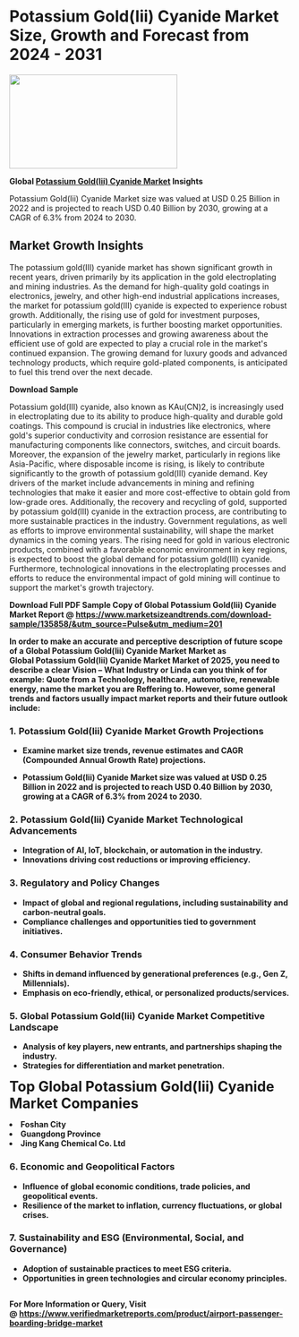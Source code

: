 <H1>Potassium Gold(Iii) Cyanide Market Size, Growth and Forecast from 2024 - 2031</H1><img class="aligncenter size-medium wp-image-584254" src="https://thirdeyenews.in/wp-content/uploads/2024/09/Global-Market-Research-300x168.jpeg" alt="" width="300" height="168" /><p><strong>Global&nbsp;<a href="https://www.marketsizeandtrends.com/download-sample/135858/&amp;utm_source=Pulse&amp;utm_medium=201">Potassium Gold(Iii) Cyanide Market</a> Insights</strong></p><p>Potassium Gold(Iii) Cyanide Market size was valued at USD 0.25 Billion in 2022 and is projected to reach USD 0.40 Billion by 2030, growing at a CAGR of 6.3% from 2024 to 2030.</p><p><h2>Market Growth Insights</h2> <p>The potassium gold(III) cyanide market has shown significant growth in recent years, driven primarily by its application in the gold electroplating and mining industries. As the demand for high-quality gold coatings in electronics, jewelry, and other high-end industrial applications increases, the market for potassium gold(III) cyanide is expected to experience robust growth. Additionally, the rising use of gold for investment purposes, particularly in emerging markets, is further boosting market opportunities. Innovations in extraction processes and growing awareness about the efficient use of gold are expected to play a crucial role in the market's continued expansion. The growing demand for luxury goods and advanced technology products, which require gold-plated components, is anticipated to fuel this trend over the next decade.</p> <p><strong>Download Sample</strong></p> <p>Potassium gold(III) cyanide, also known as KAu(CN)2, is increasingly used in electroplating due to its ability to produce high-quality and durable gold coatings. This compound is crucial in industries like electronics, where gold's superior conductivity and corrosion resistance are essential for manufacturing components like connectors, switches, and circuit boards. Moreover, the expansion of the jewelry market, particularly in regions like Asia-Pacific, where disposable income is rising, is likely to contribute significantly to the growth of potassium gold(III) cyanide demand. Key drivers of the market include advancements in mining and refining technologies that make it easier and more cost-effective to obtain gold from low-grade ores. Additionally, the recovery and recycling of gold, supported by potassium gold(III) cyanide in the extraction process, are contributing to more sustainable practices in the industry. Government regulations, as well as efforts to improve environmental sustainability, will shape the market dynamics in the coming years. The rising need for gold in various electronic products, combined with a favorable economic environment in key regions, is expected to boost the global demand for potassium gold(III) cyanide. Furthermore, technological innovations in the electroplating processes and efforts to reduce the environmental impact of gold mining will continue to support the market's growth trajectory.</p> <p><strong></p><p><span class=""><strong>Download Full PDF Sample Copy of Global Potassium Gold(Iii) Cyanide Market Report</strong> @ <a href="https://www.marketsizeandtrends.com/download-sample/135858/&amp;utm_source=Pulse&amp;utm_medium=201" target="_blank">https://www.marketsizeandtrends.com/download-sample/135858/&amp;utm_source=Pulse&amp;utm_medium=201</a></span></p><p>In order to make an accurate and perceptive description of future scope of a Global&nbsp;Potassium Gold(Iii) Cyanide Market Market as Global&nbsp;Potassium Gold(Iii) Cyanide Market Market of 2025, you need to describe a clear Vision &ndash; What Industry or Linda can you think of for example: Quote from a Technology, healthcare, automotive, renewable energy, name the market you are Reffering to. However, some general trends and factors usually impact market reports and their future outlook include:</p><h3>1.&nbsp;<strong>Potassium Gold(Iii) Cyanide Market Growth Projections</strong></h3><ul><li>Examine market size trends, revenue estimates and CAGR (Compounded Annual Growth Rate) projections.</li><li><p>Potassium Gold(Iii) Cyanide Market size was valued at USD 0.25 Billion in 2022 and is projected to reach USD 0.40 Billion by 2030, growing at a CAGR of 6.3% from 2024 to 2030.</p></li></ul><h3>2.&nbsp;<strong>Potassium Gold(Iii) Cyanide Market Technological Advancements</strong></h3><ul><li>Integration of AI, IoT, blockchain, or automation in the industry.</li><li>Innovations driving cost reductions or improving efficiency.</li></ul><h3>3.&nbsp;<strong>Regulatory and Policy Changes</strong></h3><ul><li>Impact of global and regional regulations, including sustainability and carbon-neutral goals.</li><li>Compliance challenges and opportunities tied to government initiatives.</li></ul><h3>4.&nbsp;<strong>Consumer Behavior Trends</strong></h3><ul><li>Shifts in demand influenced by generational preferences (e.g., Gen Z, Millennials).</li><li>Emphasis on eco-friendly, ethical, or personalized products/services.</li></ul><h3>5.&nbsp;<strong>Global Potassium Gold(Iii) Cyanide Market Competitive Landscape</strong></h3><ul><li>Analysis of key players, new entrants, and partnerships shaping the industry.</li><li>Strategies for differentiation and market penetration.</li></ul><p data-pm-slice="1 1 []"><span style="color: inherit; font-family: inherit; font-size: 25px;">Top Global Potassium Gold(Iii) Cyanide Market Companies</span></p><div class="" data-test-id=""><p><li>Foshan City</li><li> Guangdong Province</li><li> Jing Kang Chemical Co. Ltd</li></p></div><h3>6.&nbsp;<strong>Economic and Geopolitical Factors</strong></h3><ul><li>Influence of global economic conditions, trade policies, and geopolitical events.</li><li>Resilience of the market to inflation, currency fluctuations, or global crises.</li></ul><h3>7.&nbsp;<strong>Sustainability and ESG (Environmental, Social, and Governance)</strong></h3><ul><li>Adoption of sustainable practices to meet ESG criteria.</li><li>Opportunities in green technologies and circular economy principles.</li></ul><h2><strong style="font-size: 14px;">For More Information or Query, Visit @&nbsp;</strong><a style="background-color: #ffffff; font-size: 14px;" href="https://www.marketsizeandtrends.com/report/potassium-goldiii-cyanide-market/" target="_blank">https://www.verifiedmarketreports.com/product/airport-passenger-boarding-bridge-market</a></h2>
